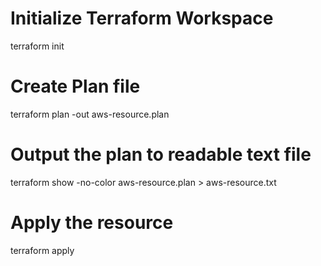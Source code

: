 # Initialize Terraform Workspace
terraform init
# Create Plan file
terraform plan -out aws-resource.plan
# Output the plan to readable text file
terraform show -no-color aws-resource.plan > aws-resource.txt
# Apply the resource
terraform apply
